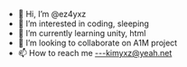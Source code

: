 - 👋 Hi, I’m @ez4yxz
- 👀 I’m interested in coding, sleeping 
- 🌱 I’m currently learning unity, html
- 💞️ I’m looking to collaborate on A1M project 
- 📫 How to reach me ---kimyxz@yeah.net

<!---
ez4yxz/ez4yxz is a ✨ special ✨ repository because its `README.md` (this file) appears on your GitHub profile.
You can click the Preview link to take a look at your changes.
--->
